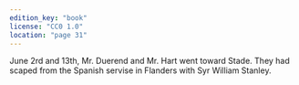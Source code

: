 ```yaml
---
edition_key: "book"
license: "CC0 1.0"
location: "page 31"
---
```

June 2rd and 13th, Mr. Duerend and Mr. Hart
went toward Stade. They had scaped from the Spanish servise
in Flanders with Syr William Stanley.
